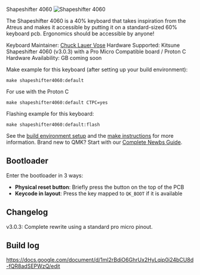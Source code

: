Shapeshifter 4060
![Shapeshifter 4060](#TODO)

The Shapeshifter 4060 is a 40% keyboard that takes inspiration from the Atreus and makes it accessible by putting it on a standard-sized 60% keyboard pcb. Ergonomics should be accessible by anyone!

Keyboard Maintainer: [Chuck Lauer Vose](https://github.com/vosechu)
Hardware Supported: Kitsune Shapeshifter 4060 (v3.0.3) with a Pro Micro Compatible board / Proton C
Hardware Availability: GB coming soon

Make example for this keyboard (after setting up your build environment):

    make shapeshifter4060:default
    
For use with the Proton C
    
    make shapeshifter4060:default CTPC=yes
    
Flashing example for this keyboard:

    make shapeshifter4060:default:flash
    
See the [build environment setup](https://docs.qmk.fm/#/getting_started_build_tools) and the [make instructions](https://docs.qmk.fm/#/getting_started_make_guide) for more information. Brand new to QMK? Start with our [Complete Newbs Guide](https://docs.qmk.fm/#/newbs).

## Bootloader

Enter the bootloader in 3 ways:

-   **Physical reset button**: Briefly press the button on the top of the PCB
-   **Keycode in layout**: Press the key mapped to `QK_BOOT` if it is available

## Changelog

v3.0.3: Complete rewrite using a standard pro micro pinout.

## Build log

https://docs.google.com/document/d/1ml2rBdiO6GhrUx2HyLqip0i24bCU8d-fQR8adSEPWzQ/edit

